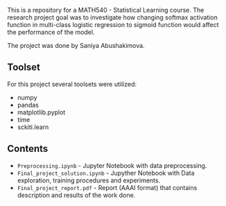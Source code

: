 This is a repository for a MATH540 - Statistical Learning course. The research project goal was to investigate how changing softmax activation function in multi-class logistic regression to sigmoid function would affect the performance of the model. 

The project was done by Saniya Abushakimova.

## Toolset
For this project several toolsets were utilized:
- numpy
- pandas
- matplotlib.pyplot
- time
- sckiti.learn

## Contents
- `Preprocessing.ipynb` - Jupyter Notebook with data preprocessing.
- `Final_project_solution.ipynb` - Jupyther Notebook with Data exploration, training procedures and experiments.
- `Final_project_report.pdf` - Report (AAAI format) that contains description and results of the work done.
